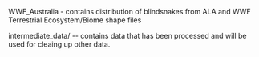 WWF_Australia  - contains distribution of blindsnakes from ALA and WWF Terrestrial Ecosystem/Biome shape files

intermediate_data/ -- contains data that has been processed and will be used for cleaing up other data.
